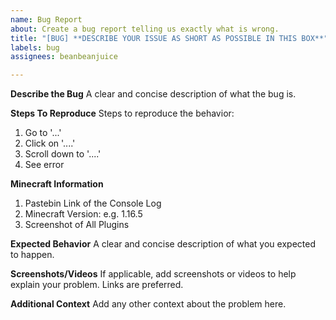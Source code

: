 ```yaml
---
name: Bug Report
about: Create a bug report telling us exactly what is wrong.
title: "[BUG] **DESCRIBE YOUR ISSUE AS SHORT AS POSSIBLE IN THIS BOX**"
labels: bug
assignees: beanbeanjuice

---
```


**__Describe the Bug__**
A clear and concise description of what the bug is.

**__Steps To Reproduce__**
Steps to reproduce the behavior:
1. Go to '...'
2. Click on '....'
3. Scroll down to '....'
4. See error

**__Minecraft Information__**
1. Pastebin Link of the Console Log
2. Minecraft Version: e.g. 1.16.5
3. Screenshot of All Plugins

**__Expected Behavior__**
A clear and concise description of what you expected to happen.

**__Screenshots/Videos__**
If applicable, add screenshots or videos to help explain your problem. Links are preferred.

**__Additional Context__**
Add any other context about the problem here.
